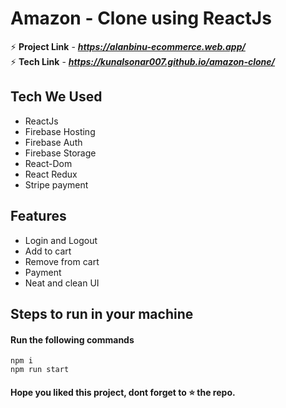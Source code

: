 
# Amazon - Clone using ReactJs

⚡ **Project Link** - ***https://alanbinu-ecommerce.web.app/*** <br>
⚡ **Tech Link**  - ***https://kunalsonar007.github.io/amazon-clone/***

## Tech We Used

- ReactJs
- Firebase Hosting
- Firebase Auth
- Firebase Storage
- React-Dom
- React Redux
- Stripe payment

## Features

- Login and Logout
- Add to cart
- Remove from cart
- Payment 
- Neat and clean UI

## Steps to run in your machine

#### Run the following commands
```
npm i
npm run start
```




#### Hope you liked this project, dont forget to ⭐ the repo.
